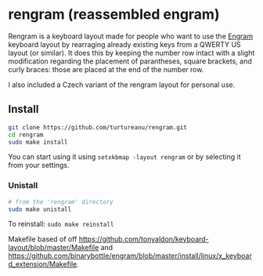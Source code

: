 # rengram (**r**eassembled **engram**)

Rengram is a keyboard layout made for people who want to use the [Engram](https://engram.dev/) keyboard layout by rearraging already existing keys from a QWERTY US layout (or similar). It does this by keeping the number row intact with a slight modification regarding the placement of parantheses, square brackets, and curly braces: those are placed at the end of the number row.

I also included a Czech variant of the rengram layout for personal use.

## Install
```bash
git clone https://github.com/turtureanu/rengram.git
cd rengram
sudo make install
```

You can start using it using `setxkbmap -layout rengram` or by selecting it from your settings.

### Unistall
```bash
# from the 'rengram' directory
sudo make unistall
```

To reinstall: `sudo make reinstall`

Makefile based of off https://github.com/tonyaldon/keyboard-layout/blob/master/Makefile and https://github.com/binarybottle/engram/blob/master/install/linux/x_keyboard_extension/Makefile.
